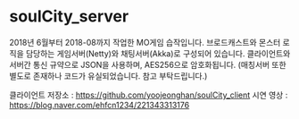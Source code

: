 # soulCity_server
2018년 6월부터 2018-08까지 작업한 MO게임 습작입니다. 브로드캐스트와 몬스터 로직을 담당하는 게임서버(Netty)와 채팅서버(Akka)로 구성되어 있습니다. 클라이언트와 서버간 통신 규약으로 JSON을 사용하며, AES256으로 암호화됩니다. (매칭서버 또한 별도로 존재하나 코드가 유실되었습니다. 참고 부탁드립니다.)

클라이언트 저장소 : https://github.com/yoojeonghan/soulCity_client
시연 영상 : https://blog.naver.com/ehfcn1234/221343313176